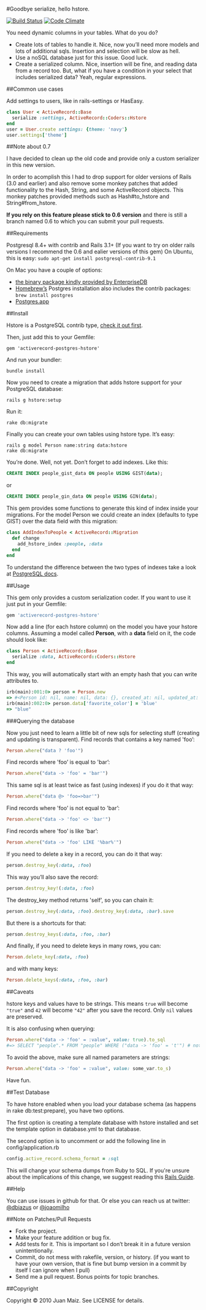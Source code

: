 #Goodbye serialize, hello hstore.

[![Build Status](https://secure.travis-ci.org/engageis/activerecord-postgres-hstore.png?branch=master)](http://travis-ci.org/engageis/activerecord-postgres-hstore)
[![Code Climate](https://codeclimate.com/github/diogob/activerecord-postgres-hstore.png)](https://codeclimate.com/github/diogob/activerecord-postgres-hstore)

You need dynamic columns in your tables. What do you do?

* Create lots of tables to handle it. Nice, now you’ll need more models and lots of additional sqls. Insertion and selection will be slow as hell.
* Use a noSQL database just for this issue. Good luck.
* Create a serialized column. Nice, insertion will be fine, and reading data from a record too. But, what if you have a condition in your select that includes serialized data? Yeah, regular expressions.

##Common use cases

Add settings to users, like in rails-settings or HasEasy.

```ruby
class User < ActiveRecord::Base
  serialize :settings, ActiveRecord::Coders::Hstore
end
user = User.create settings: {theme: 'navy'}
user.settings['theme']
```

##Note about 0.7

I have decided to clean up the old code and provide only a custom serializer in this new version.

In order to acomplish this I had to drop support for older versions of Rails (3.0 and earlier) and also
remove some monkey patches that added functionality to the Hash, String, and some ActiveRecord objects.
This monkey patches provided methods such as Hash\#to\_hstore and String\#from\_hstore.


**If you rely on this feature please stick to 0.6 version** and there is still a branch named 0.6 to which you can submit your pull requests.

##Requirements

Postgresql 8.4+ with contrib and Rails 3.1+ (If you want to try on older rails versions I recommend the 0.6 and ealier versions of this gem)
On Ubuntu, this is easy: `sudo apt-get install postgresql-contrib-9.1`

On Mac you have a couple of options:

* [the binary package kindly provided by EnterpriseDB](http://www.enterprisedb.com/products-services-training/pgdownload#osx)
* [Homebrew’s](https://github.com/mxcl/homebrew) Postgres installation also includes the contrib packages: `brew install postgres`
* [Postgres.app](http://postgresapp.com/)

##Install


Hstore is a PostgreSQL contrib type, [check it out first](http://www.postgresql.org/docs/9.2/static/hstore.html).

Then, just add this to your Gemfile:

`gem 'activerecord-postgres-hstore'`

And run your bundler:

`bundle install`

Now you need to create a migration that adds hstore support for your
PostgreSQL database:

`rails g hstore:setup`

Run it:

`rake db:migrate`

Finally you can create your own tables using hstore type. It’s easy:

    rails g model Person name:string data:hstore
    rake db:migrate

You’re done.
Well, not yet. Don’t forget to add indexes. Like this:

```sql
CREATE INDEX people_gist_data ON people USING GIST(data);
```
or
```sql
CREATE INDEX people_gin_data ON people USING GIN(data);
```

This gem provides some functions to generate this kind of index inside your migrations.
For the model Person we could create an index (defaults to type GIST) over the data field with this migration:

```ruby
class AddIndexToPeople < ActiveRecord::Migration
  def change
    add_hstore_index :people, :data
  end
end
```

To understand the difference between the two types of indexes take a
look at [PostgreSQL docs](http://www.postgresql.org/docs/9.2/static/textsearch-indexes.html).

##Usage

This gem only provides a custom serialization coder.
If you want to use it just put in your Gemfile:

```ruby
gem 'activerecord-postgres-hstore'
```

Now add a line (for each hstore column) on the model you have your hstore columns.
Assuming a model called **Person**, with a **data** field on it, the
code should look like:

```ruby
class Person < ActiveRecord::Base
  serialize :data, ActiveRecord::Coders::Hstore
end
```

This way, you will automatically start with an empty hash that you can write attributes to.

```ruby
irb(main):001:0> person = Person.new
=> #<Person id: nil, name: nil, data: {}, created_at: nil, updated_at: nil>
irb(main):002:0> person.data['favorite_color'] = 'blue'
=> "blue"
```

###Querying the database

Now you just need to learn a little bit of new
sqls for selecting stuff (creating and updating is transparent).
Find records that contains a key named 'foo’:

```ruby
Person.where("data ? 'foo'")
```

Find records where 'foo’ is equal to 'bar’:

```ruby
Person.where("data -> 'foo' = 'bar'")
```

This same sql is at least twice as fast (using indexes) if you do it
that way:

```ruby
Person.where("data @> 'foo=>bar'")
```

Find records where 'foo’ is not equal to 'bar’:

```ruby
Person.where("data -> 'foo' <> 'bar'")
```

Find records where 'foo’ is like 'bar’:

```ruby
Person.where("data -> 'foo' LIKE '%bar%'")
```

If you need to delete a key in a record, you can do it that way:

```ruby
person.destroy_key(:data, :foo)
```

This way you’ll also save the record:

```ruby
person.destroy_key!(:data, :foo)
```

The destroy\_key method returns 'self’, so you can chain it:

```ruby
person.destroy_key(:data, :foo).destroy_key(:data, :bar).save
```

But there is a shortcuts for that:

```ruby
person.destroy_keys(:data, :foo, :bar)
```

And finally, if you need to delete keys in many rows, you can:

```ruby
Person.delete_key(:data, :foo)
```

and with many keys:

```ruby
Person.delete_keys(:data, :foo, :bar)
```

##Caveats

hstore keys and values have to be strings. This means `true` will become `"true"` and `42` will become `"42"` after you save the record. Only `nil` values are preserved.

It is also confusing when querying:

```ruby
Person.where("data -> 'foo' = :value", value: true).to_sql
#=> SELECT "people".* FROM "people" WHERE ("data -> 'foo' = 't'") # notice 't'
```

To avoid the above, make sure all named parameters are strings:

```ruby
Person.where("data -> 'foo' = :value", value: some_var.to_s)
```

Have fun.

##Test Database

To have hstore enabled when you load your database schema (as happens in rake db:test:prepare), you
have two options.

The first option is creating a template database with hstore installed and set the template option
in database.yml to that database.

The second option is to uncomment or add the following line in config/application.rb

```ruby
config.active_record.schema_format = :sql
```

This will change your schema dumps from Ruby to SQL. If you're
unsure about the implications of this change, we suggest reading this
[Rails Guide](http://guides.rubyonrails.org/migrations.html#schema-dumping-and-you).

##Help

You can use issues in github for that. Or else you can reach us at
twitter: [@dbiazus](https://twitter.com/#!/dbiazus) or [@joaomilho](https://twitter.com/#!/joaomilho)

##Note on Patches/Pull Requests


* Fork the project.
* Make your feature addition or bug fix.
* Add tests for it. This is important so I don’t break it in a future version unintentionally.
* Commit, do not mess with rakefile, version, or history.  (if you want to have your own version, that is fine but bump version in a commit by itself I can ignore when I pull)
* Send me a pull request. Bonus points for topic branches.

##Copyright

Copyright © 2010 Juan Maiz. See LICENSE for details.
